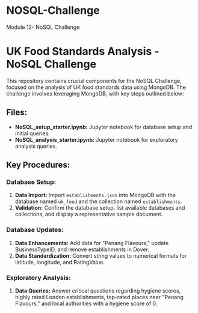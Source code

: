 # NOSQL-Challenge
Module 12- NoSQL Challenge
# UK Food Standards Analysis - NoSQL Challenge

This repository contains crucial components for the NoSQL Challenge, focused on the analysis of UK food standards data using MongoDB. The challenge involves leveraging MongoDB, with key steps outlined below:

## Files:

- **NoSQL_setup_starter.ipynb:** Jupyter notebook for database setup and initial queries.
- **NoSQL_analysis_starter.ipynb:** Jupyter notebook for exploratory analysis queries.

## Key Procedures:

### Database Setup:

1. **Data Import:** Import `establishments.json` into MongoDB with the database named `uk_food` and the collection named `establishments`.
2. **Validation:** Confirm the database setup, list available databases and collections, and display a representative sample document.

### Database Updates:

1. **Data Enhancements:** Add data for "Penang Flavours," update BusinessTypeID, and remove establishments in Dover.
2. **Data Standardization:** Convert string values to numerical formats for latitude, longitude, and RatingValue.

### Exploratory Analysis:

1. **Data Queries:** Answer critical questions regarding hygiene scores, highly rated London establishments, top-rated places near "Penang Flavours," and local authorities with a hygiene score of 0.
